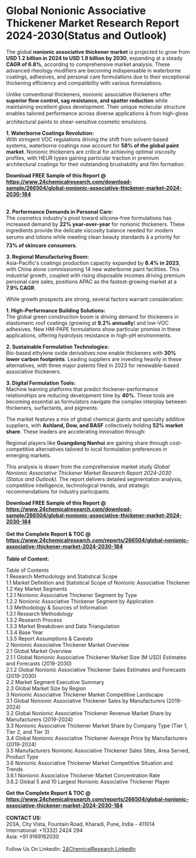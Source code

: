 <h1>Global Nonionic Associative Thickener Market Research Report 2024-2030(Status and Outlook)</h1><p>The global <strong>nonionic associative thickener market</strong> is projected to grow from <strong>USD 1.2 billion in 2024 to USD 1.9 billion by 2030</strong>, expanding at a steady <strong>CAGR of 6.8%</strong>, according to comprehensive market analysis. These advanced rheology modifiers are becoming indispensable in waterborne coatings, adhesives, and personal care formulations due to their exceptional thickening efficiency and compatibility with various formulations.</p><p>Unlike conventional thickeners, nonionic associative thickeners offer <strong>superior flow control, sag resistance, and spatter reduction</strong> while maintaining excellent gloss development. Their unique molecular structure enables tailored performance across diverse applications â from high-gloss architectural paints to shear-sensitive cosmetic emulsions.</p><p><strong>1. Waterborne Coatings Revolution:</strong><br>
With stringent VOC regulations driving the shift from solvent-based systems, waterborne coatings now account for <strong>58% of the global paint market</strong>. Nonionic thickeners are critical for achieving optimal viscosity profiles, with HEUR types gaining particular traction in premium architectural coatings for their outstanding brushability and film formation.</p><div><b>Download FREE Sample of this Report @ 
            <a href="https://www.24chemicalresearch.com/download-sample/266504/global-nonionic-associative-thickener-market-2024-2030-184">
            https://www.24chemicalresearch.com/download-sample/266504/global-nonionic-associative-thickener-market-2024-2030-184</a></b></div><br><p><strong>2. Performance Demands in Personal Care:</strong><br>
The cosmetics industry's pivot toward silicone-free formulations has increased demand by <strong>22% year-over-year</strong> for nonionic thickeners. These ingredients provide the delicate viscosity balance needed for modern serums and lotions while meeting clean beauty standards â a priority for <strong>73% of skincare consumers</strong>.</p><p><strong>3. Regional Manufacturing Boom:</strong><br>
Asia-Pacific's coatings production capacity expanded by <strong>8.4% in 2023</strong>, with China alone commissioning 14 new waterborne paint facilities. This industrial growth, coupled with rising disposable incomes driving premium personal care sales, positions APAC as the fastest-growing market at a <strong>7.9% CAGR</strong>.</p><p>While growth prospects are strong, several factors warrant consideration:</p><p><strong>1. High-Performance Building Solutions:</strong><br>
The global green construction boom is driving demand for thickeners in elastomeric roof coatings (growing at <strong>9.2% annually</strong>) and low-VOC adhesives. New HM-PAPE formulations show particular promise in these applications, offering hydrolysis resistance in high-pH environments.</p><p><strong>2. Sustainable Formulation Technologies:</strong><br>
Bio-based ethylene oxide derivatives now enable thickeners with <strong>30% lower carbon footprints</strong>. Leading suppliers are investing heavily in these alternatives, with three major patents filed in 2023 for renewable-based associative thickeners.</p><p><strong>3. Digital Formulation Tools:</strong><br>
Machine learning platforms that predict thickener-performance relationships are reducing development time by <strong>40%</strong>. These tools are becoming essential as formulators navigate the complex interplay between thickeners, surfactants, and pigments.</p><p>The market features a mix of global chemical giants and specialty additive suppliers, with <strong>Ashland, Dow, and BASF</strong> collectively holding <strong>52% market share</strong>. These leaders are accelerating innovation through:</p><p>Regional players like <strong>Guangdong Nanhui</strong> are gaining share through cost-competitive alternatives tailored to local formulation preferences in emerging markets.</p><p>This analysis is drawn from the comprehensive market study <em>Global Nonionic Associative Thickener Market Research Report 2024-2030 (Status and Outlook)</em>. The report delivers detailed segmentation analysis, competitive intelligence, technological trends, and strategic recommendations for industry participants.</p><div><b>Download FREE Sample of this Report @ 
            <a href="https://www.24chemicalresearch.com/download-sample/266504/global-nonionic-associative-thickener-market-2024-2030-184">
            https://www.24chemicalresearch.com/download-sample/266504/global-nonionic-associative-thickener-market-2024-2030-184</a></b></div><br><div><b>Get the Complete Report & TOC @ 
            <a href="https://www.24chemicalresearch.com/reports/266504/global-nonionic-associative-thickener-market-2024-2030-184">
            https://www.24chemicalresearch.com/reports/266504/global-nonionic-associative-thickener-market-2024-2030-184</a></b></div><br>
            <b>Table of Content:</b><p>Table of Contents<br />
1 Research Methodology and Statistical Scope<br />
1.1 Market Definition and Statistical Scope of Nonionic Associative Thickener<br />
1.2 Key Market Segments<br />
1.2.1 Nonionic Associative Thickener Segment by Type<br />
1.2.2 Nonionic Associative Thickener Segment by Application<br />
1.3 Methodology & Sources of Information<br />
1.3.1 Research Methodology<br />
1.3.2 Research Process<br />
1.3.3 Market Breakdown and Data Triangulation<br />
1.3.4 Base Year<br />
1.3.5 Report Assumptions & Caveats<br />
2 Nonionic Associative Thickener Market Overview<br />
2.1 Global Market Overview<br />
2.1.1 Global Nonionic Associative Thickener Market Size (M USD) Estimates and Forecasts (2019-2030)<br />
2.1.2 Global Nonionic Associative Thickener Sales Estimates and Forecasts (2019-2030)<br />
2.2 Market Segment Executive Summary<br />
2.3 Global Market Size by Region<br />
3 Nonionic Associative Thickener Market Competitive Landscape<br />
3.1 Global Nonionic Associative Thickener Sales by Manufacturers (2019-2024)<br />
3.2 Global Nonionic Associative Thickener Revenue Market Share by Manufacturers (2019-2024)<br />
3.3 Nonionic Associative Thickener Market Share by Company Type (Tier 1, Tier 2, and Tier 3)<br />
3.4 Global Nonionic Associative Thickener Average Price by Manufacturers (2019-2024)<br />
3.5 Manufacturers Nonionic Associative Thickener Sales Sites, Area Served, Product Type<br />
3.6 Nonionic Associative Thickener Market Competitive Situation and Trends<br />
3.6.1 Nonionic Associative Thickener Market Concentration Rate<br />
3.6.2 Global 5 and 10 Largest Nonionic Associative Thickener Player</p><div><b>Get the Complete Report & TOC @ 
            <a href="https://www.24chemicalresearch.com/reports/266504/global-nonionic-associative-thickener-market-2024-2030-184">
            https://www.24chemicalresearch.com/reports/266504/global-nonionic-associative-thickener-market-2024-2030-184</a></b></div><br><b>CONTACT US:</b><br>
            203A, City Vista, Fountain Road, Kharadi, Pune, India - 411014<br>
            International: +1(332) 2424 294<br>
            Asia: +91 9169162030 <br><br>
            Follow Us On LinkedIn: <a href="https://www.linkedin.com/company/24chemicalresearch/">24ChemicalResearch LinkedIn</a>